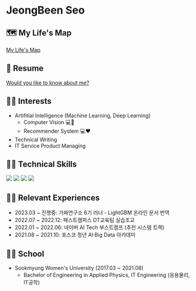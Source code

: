 # JeongBeen Seo

## 🗺 My Life's Map
[My Life's Map](https://whimsical.com/my-life-s-map-LpcJCUoafNUg5QFApS4sqh)

## 📑 Resume
[Would you like to know about me?](https://claire1125.notion.site/Resume-JeongBeen-Seo-9f7717e05b3e4de4b7235ab8426e9467)
<!--<a href="https://claire1125.notion.site/Resume-JeongBeen-Seo-9f7717e05b3e4de4b7235ab8426e9467" target="_blank">Would you like to know about me?</a>-->

<!--## Portfolio
Notion Link : [Click here](https://suave-phalange-86d.notion.site/6e962c83eaaa467aae6c6d15af0931c9)-->

## 🙆‍♀️ Interests
- Artifitial Intelligence (Machine Learning, Deep Learning)
  - Computer Vision 💻👀
  - Recommender System 💻:heart:
- Technical Writing
- IT Service Product Managing

## 👩‍💻 Technical Skills
<img src="https://img.shields.io/badge/Python-3776AB?style=flat-square&logo=Python&logoColor=white"/> <img src="https://img.shields.io/badge/PyTorch-EE4C2C?style=flat-square&logo=PyTorch&logoColor=white"/> <img src="https://img.shields.io/badge/Tensorflow-FF6F00?style=flat-square&logo=PyTorch&logoColor=black"/> <img src="https://img.shields.io/badge/Linux-FCC624?style=flat-square&logo=Linux&logoColor=black"/>

## 🚶‍♀️ Relevant Experiences
- 2023.03 ~ 진행중: 가짜연구소 6기 러너 - LightGBM 온라인 문서 번역
- 2022.07 ~ 2022.12: 패스트캠퍼스 DT교육팀 실습조교
- 2022.01 ~ 2022.06: 네이버 AI Tech 부스트캠프 (추천 시스템 트랙)
- 2021.08 ~ 2021.10: 포스코 청년 AI·Big Data 아카데미

## 👩‍🎓 School
- Sookmyung Women's University (2017.03 ~ 2021.08)  
  - Bachelor of Engineering in Applied Physics, IT Engineering (응용물리, IT공학)
